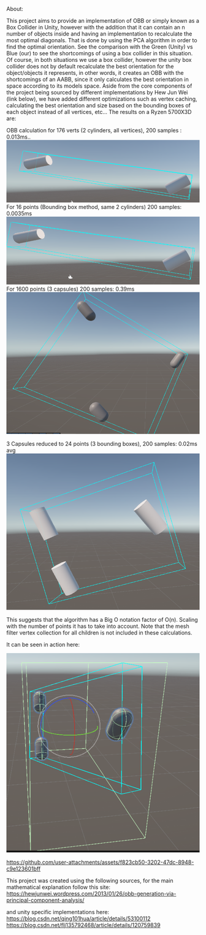 About:

This project aims to provide an implementation of OBB or simply known as a Box Collider in Unity, however with the addition that it can contain an n number of objects inside and having an implementation to recalculate the most optimal diagonals.
That is done by using the PCA algorithm in order to find the optimal orientation. 
See the comparison with the Green (Unity) vs Blue (our) to see the shortcomings of using a box collider in this situation. Of course, in both situations we use a box collider, however the unity box collider does not by default recalculate the best orientation for the object/objects it represents, in other words, it creates an OBB with the shortcomings of an AABB, since it only calculates the best orientation in space according to its models space.
Aside from the core components of the project being sourced by different implementations by Hew Jun Wei (link below), we have added different optimizations such as vertex caching, calculating the best orientation and size based on the bounding boxes of each object instead of all vertices, etc...
The results on a Ryzen 5700X3D are:

OBB calculation for 176 verts (2 cylinders, all vertices), 200 samples : 0.013ms.. ![2 cylinders, all vertices](https://github.com/shendibrani/Optimal-OBB/blob/main/2capsule(allvertices).png)
For 16 points (Bounding box method, same 2 cylinders) 200 samples: 0.0035ms ![2 cylinders, bounding box based, less accurate](https://github.com/shendibrani/Optimal-OBB/blob/main/2capsule(bb).png)
For 1600 points (3 capsules) 200 samples: 0.39ms   ![3 capsules, all vertices, max accuracy](https://github.com/shendibrani/Optimal-OBB/blob/main/3caps(allverts).png)

3 Capsules reduced to 24 points (3 bounding boxes), 200 samples: 0.02ms avg
![3 capsules, bounding box based, less accuracy](https://github.com/shendibrani/Optimal-OBB/blob/main/3cyls(boundingbox).png)



This suggests that the algorithm has a Big O notation factor of O(n). Scaling with the number of points it has to take into account. Note that the mesh filter vertex collection for all children is not included in these calculations. 

It can be seen in action here:

![Unity Green vs Ours Blue.](https://github.com/shendibrani/Optimal-OBB/blob/main/Screenshot_1.png)

https://github.com/user-attachments/assets/f823cb50-3202-47dc-8948-c9e123601bff

This project was created using the following sources, for the main mathematical explanation follow this site:
https://hewjunwei.wordpress.com/2013/01/26/obb-generation-via-principal-component-analysis/

and unity specific implementations here:
https://blog.csdn.net/qing101hua/article/details/53100112
https://blog.csdn.net/flj135792468/article/details/120759839

